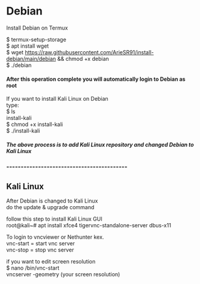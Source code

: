 # Debian
Install Debian on Termux


$ termux-setup-storage\
$ apt install wget\
$ wget https://raw.githubusercontent.com/ArieSR91/install-debian/main/debian && chmod +x debian\
$ ./debian

#### After this operation complete you will automatically login to Debian as root
If you want to install Kali Linux on Debian\
type: \
$ ls\
install-kali\
$ chmod +x install-kali\
$ ./install-kali
##### The above process is to add Kali Linux repository and changed Debian to Kali Linux
### ------------------------------------------
## Kali Linux
After Debian is changed to Kali Linux\
do the update & upgrade command


follow this step to install Kali Linux GUI \
root@kali~# apt install xfce4 tigervnc-standalone-server dbus-x11


To login to vncviewer or Nethunter kex.\
vnc-start = start vnc server\
vnc-stop = stop vnc server


if you want to edit screen resolution \
$ nano /bin/vnc-start\
vncserver -geometry (your screen resolution)
